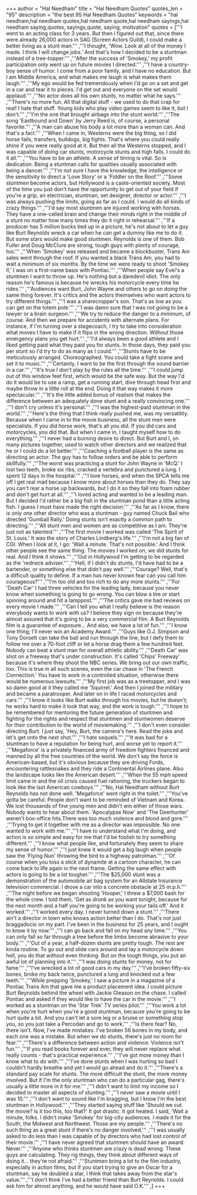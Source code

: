 +++
author = "Hal Needham"
title = "Hal Needham Quotes"
quotes_len = "95"
description = "the best 95 Hal Needham Quotes"
keywords = "hal needham,hal needham quotes,hal needham quote,hal needham sayings,hal needham saying,quotes, sayings,quote, saying, motivation"
quotes = ['''I went to an acting class for 3 years. But then I figured out that, since there were already 26,000 actors in SAG (Screen Actors Guild), I could make a better living as a stunt man.''' ,'''I thought, 'Wow. Look at all of the money I made. I think I will change jobs.' And that's how I decided to be a stuntman instead of a tree-topper.''' ,'''After the success of 'Smokey,' my profit participation only went up on future movies I directed.''' ,'''I have a country-boy sense of humor. I come from a poor family, and I have no education. But I am Middle America, and what makes me laugh is what makes them laugh.''' ,'''My ego would be fed tremendously when I'd go on a set and get in a car and tear it to pieces. I'd get out and everyone on the set would applaud.''' ,'''No actor does all his own stunts, no matter what he says.''' ,'''There's no more fun. All that digital stuff - we used to do that crap for real! I hate that stuff. Young kids who play video games seem to like it, but I don't.''' ,'''I'm the one that brought airbags into the stunt world.''' ,'''The song 'Eastbound and Down' by Jerry Reed is, of course, a personal favorite.''' ,'''A man can abuse his body a lot more than a woman can. And that's a fact.''' ,'''When I came in, Westerns were the big thing, so I did horse falls, transfers, bulldogs, big fights. That's where you could really shine if you were really good at it. But then all the Westerns stopped, and I was capable of doing car stunts, motorcycle stunts and high falls. I could do it all.''' ,'''You have to be an athlete. A sense of timing is vital. So is dedication. Being a stuntman calls for qualities usually associated with being a dancer.''' ,'''I'm not sure I have the knowledge, the intelligence or the sensitivity to direct a 'Love Story' or a 'Fiddler on the Roof.''' ,'''Some stuntmen become actors, but Hollywood is a caste-oriented society. Most of the time you just don't have the opportunity to get out of your field if you're a grip, an electrician, stuntman, set designer, director or actor.''' ,'''I was always pushing the limits, going as far as I could. I would do all kinds of crazy things.''' ,'''I'd say most stuntmen are injured working with horses. They have a one-celled brain and change their minds right in the middle of a stunt no matter how many times they do it right in rehearsal.''' ,'''If a producer has 5 million bucks tied up in a picture, he's not about to let a guy like Burt Reynolds wreck a car when he can get a dummy like me to do it. But some stars would make good stuntmen. Reynolds is one of them. Bob Fuller and Doug McClure are strong, tough guys with plenty of courage, too.''' ,'''When 'Smokey' was released and became a blockbuster, Trans Am sales went through the roof. If you wanted a black Trans Am, you had to wait a minimum of six months. By the time we were ready to shoot 'Smokey II,' I was on a first-name basis with Pontiac.''' ,'''When people say Evel's a stuntmen I want to throw up. He's nothing but a daredevil idiot. The only reason he's famous is because he wrecks his motorcycle every time he rides.''' ,'''Audiences want Burt, John Wayne and others to go on doing the same thing forever. It's critics and the actors themselves who want actors to try different things.''' ,'''I was a sharecropper's son. That's as low as you can get on the totem pole.''' ,'''I was damn sure that I was not going to be a lawyer or a brain surgeon.''' ,'''We try to reduce the danger to a minimum, of course. And then we prepare for accidents with alternate plans. For instance, if I'm turning over a stagecoach, I try to take into consideration what moves I have to make if it flips in the wrong direction. Without those emergency plans you get hurt.''' ,'''I'd always been a good athlete and I liked getting paid what they paid you for stunts. In those days, they paid you per stunt so I'd try to do as many as I could.''' ,'''Stunts have to be meticulously arranged. Choreographed. You could take a fight scene and set it to music.''' ,'''Certainly, I want to be the first through the sound barrier in a car.''' ,'''It's true I don't play by the rules all the time.''' ,'''I could jump out of this window feet first, which would be the safe way. But the way I'd do it would be to use a ramp, get a running start, dive through head first and maybe throw in a little roll at the end. Doing it that way makes it more spectacular.''' ,'''It's the little added bonus of realism that makes the difference between an adequately done stunt and a really convincing one.''' ,'''I don't cry unless it's personal.''' ,'''I was the highest-paid stuntman in the world.''' ,'''Here's the thing that I think really pushed me, was my versatility. Because when I came in to the movie business, all the stunt men were specialists. If you did horse work, that's all you did. If you did cars and motorcycles, you did that. But when I came in, I taught myself how to do everything.''' ,'''I never had a burning desire to direct. But Burt and I, on many pictures together, used to watch other directors and we realized that he or I could do a lot better.''' ,'''Coaching a football player is the same as directing an actor. The guy has to follow orders and be able to perform skillfully.''' ,'''The worst was practicing a stunt for John Wayne in 'McQ.' I lost two teeth, broke six ribs, cracked a vertebra and punctured a lung. I spent 12 days in the hospital.''' ,'''I love horses, and when the SPCA tells me off I get real mad because I know more about horses than they do. They say you can't rear a horse up backwards, but I do it so they fall into foam rubber and don't get hurt at all.''' ,'''I loved acting and wanted to be a leading man. But I decided I'd rather be a big fish in the stuntman pond than a little acting fish. I guess I must have made the right decision.''' ,'''As far as I know, there is only one other director who was a stuntman - guy named Chuck Bail who directed 'Gumball Rally.' Doing stunts isn't exactly a common path to directing.''' ,'''All stunt men and women are as competitive as I am. They're just not as talented.''' ,'''The first movie I worked was called 'The Spirit of St. Louis.' It was the story of Charles Lindberg's life.''' ,'''I'm not a big fan of CGI. When I look at it, I go: 'Wait a minute. That's not possible.' And I think other people see the same thing. The movies I worked on, we did stunts for real. And I think it shows.''' ,'''Out in Hollywood I'm getting to be regarded as the 'redneck adviser.''' ,'''Hell, if I didn't do stunts, I'd have had to be a bartender, or something else that didn't pay well.''' ,'''Courage? Well, that's a difficult quality to define. If a man has never known fear can you call him courageous?''' ,'''I'm too old and too rich to do any more stunts.''' ,'''For 'Death Car' I had three vehicles for the leading lady, because you never know when something is going to go wrong. You can blow a tire or start spinning around and hit a lamppost.''' ,'''The critics gave me bad reviews on every movie I made.''' ,'''Can I tell you what I really believe is the reason everybody wants to work with us? I believe they sign on because they're almost assured that it's going to be a very commercial film. A Burt Reynolds film is a guarantee of exposure... And also, we have a lot of fun.''' ,'''I know one thing; I'll never win an Academy Award.''' ,'''Guys like O.J. Simpson and Tony Dorsett can take the ball and run through the line, but I defy them to follow me over a 70-foot cliff or let a horse drag them a few hundred feet. Nobody can beat a stunt man for overall athletic ability.''' ,'''Death Car' was shot on a freeway that's under construction. It's called 'Chips' Freeway' because it's where they shoot the NBC series. We bring out our own traffic, too. This is true in all such scenes, even the car chase in 'The French Connection.' You have to work in a controlled situation, otherwise there would be numerous lawsuits.''' ,'''My first job was as a treetopper, and I was so damn good at it they called me 'Squirrel.' And then I joined the military and became a paratrooper. And later on in life I raced motorcycles and cars.''' ,'''I know it looks like Burt walks through his movies, but he doesn't; he works hard to make it look that way, and the work is tough.''' ,'''I hope to be remembered for mentoring the future generation of stuntmen and fighting for the rights and respect that stuntmen and stuntwomen deserve for their contribution to the world of moviemaking.''' ,'''I don't even consider directing Burt. I just say, 'Hey, Burt, the camera's here. Read the joke and let's get onto the next shot.''' ,'''I hate sequels.''' ,'''It was bad for a stuntman to have a reputation for being hurt, and worse yet to report it.''' ,'''Megaforce' is a privately financed army of freedom fighters financed and manned by all the free countries of the world. We don't say the force is American-based, but it's obvious because they are driving Fords, encountering rattlesnakes and they ride a Continental Airlines plane. Also the landscape looks like the American desert.''' ,'''When the 55 mph speed limit came in and the oil crisis caused fuel rationing, the truckers began to look like the last American cowboys.''' ,'''No, Hal Needham without Burt Reynolds has not done well. 'Megaforce' went right in the toilet.''' ,'''You've gotta be careful. People don't want to be reminded of Vietnam and Korea. We lost thousands of fine young men and didn't win either of those wars. Nobody wants to hear about them. 'Apocalypse Now' and 'The Deerhunter' weren't box-office hits.There was too much violence and blood and gore.''' ,'''Trying to get it together with me as a director was impossible. No one wanted to work with me.''' ,'''I have to understand what I'm doing, and action is so simple and easy for me that I'd be foolish to try something different.''' ,'''I know what people like, and fortunately they seem to share my sense of humor.''' ,'''I just knew it would get a big laugh when people saw the 'Flying Nun' throwing the bird to a highway patrolman.''' ,'''Of course when you toss a stick of dynamite at a cartoon character, he can come back to life again in the next frame. Getting the same effect with actors is going to be a lot tougher.''' ,'''The $25,000 stunt was a demonstration of the automobile air bag system for an Allstate Insurance television commercial. I drove a car into a concrete obstacle at 25 m.p.h.''' ,'''The night before we began shooting 'Hooper,' I threw a $7,000 bash for the whole crew. I told them, 'Get as drunk as you want tonight, because for the next month and a half you're going to be working your tails off.' And it worked.''' ,'''I worked every day. I never turned down a stunt.''' ,'''There ain't a director in town who knows action better than I do. That's not just braggadocio on my part. I've been in the business for 25 years, and I ought to know it by now.''' ,'''I can go back and fall on my head any time.''' ,'''You can only fall so far through a tree before the limbs become abrasive to your body.''' ,'''Out of a year, a half-dozen stunts are pretty tough. The rest are kinda routine. To go out and slide cars around and lay a motorcycle down hell, you do that without even thinking. But on the tough things, you put an awful lot of planning into it.''' ,'''I was doing stunts for money, not for fame.''' ,'''I've wrecked a lot of good cars in my day.''' ,'''I've broken fifty-six bones, broke my back twice, punctured a lung and knocked out a few teeth.''' ,'''While prepping 'Smokey,' I saw a picture in a magazine of a Pontiac Trans Am that gave me a product placement idea. I could picture Burt Reynolds behind the wheel with Jackie Gleason on the chase. I called Pontiac and asked if they would like to have the car in the movie.''' ,'''I worked as a stuntman on the 'Star Trek' TV series pilot.''' ,'''You work a lot when you're hurt when you're a good stuntman, because you're going to be hurt quite a bit. And you can't let a sore leg or a bruise or something stop you, so you just take a Percodan and go to work.''' ,'''Is there fear? No, there isn't. Now, I've made mistakes. I've broken 56 bones in my body, and each one was a mistake. But when we do stunts, there's just no room for fear.''' ,'''There's a difference between action and violence. Violence isn't fun.''' ,'''If you read books forever and ever, they will never replace what really counts - that's practical experience.''' ,'''I've got more money than I know what to do with.''' ,'''I've done stunts when I was hurting so bad I couldn't hardly breathe and yet I would go ahead and do it.''' ,'''There's a standard pay scale for stunts. The more difficult the stunt, the more money involved. But if I'm the only stuntman who can do a particular gag, there's usually a little more in it for me.''' ,'''I didn't want to limit my income so I decided to master all aspects of stunting.''' ,'''I never saw a movie until I was 10.''' ,'''I don't want to sound like I'm bragging, but I know I'm the best stuntman in Hollywood.''' ,'''They started saying stuff like 'Should we cut the movie? Is it too this, too that?' It got drastic. It got heated. I said, 'Wait a minute, folks. I didn't make 'Smokey' for big-city audiences. I made it for the South, the Midwest and Northwest. Those are my people.''' ,'''There's no such thing as a great stunt if there's no danger involved.''' ,'''I was usually asked to do less than I was capable of by directors who had lost control of their movie.''' ,'''I have never agreed that stuntmen should have an award. Never.''' ,'''Anyone who thinks stuntmen are crazy is dead wrong. These guys are calculating. They rig things, they think about different ways of doing it... they're not afraid.''' ,'''Stuntmen bring a lot to the film industry, especially in action films, but if you start trying to give an Oscar for a stuntman, say he doubled a star, I think that takes away from the star's value.''' ,'''I don't think I've had a better friend than Burt Reynolds. I could ask him for almost anything, and he would have said O.K.''' ,]
+++